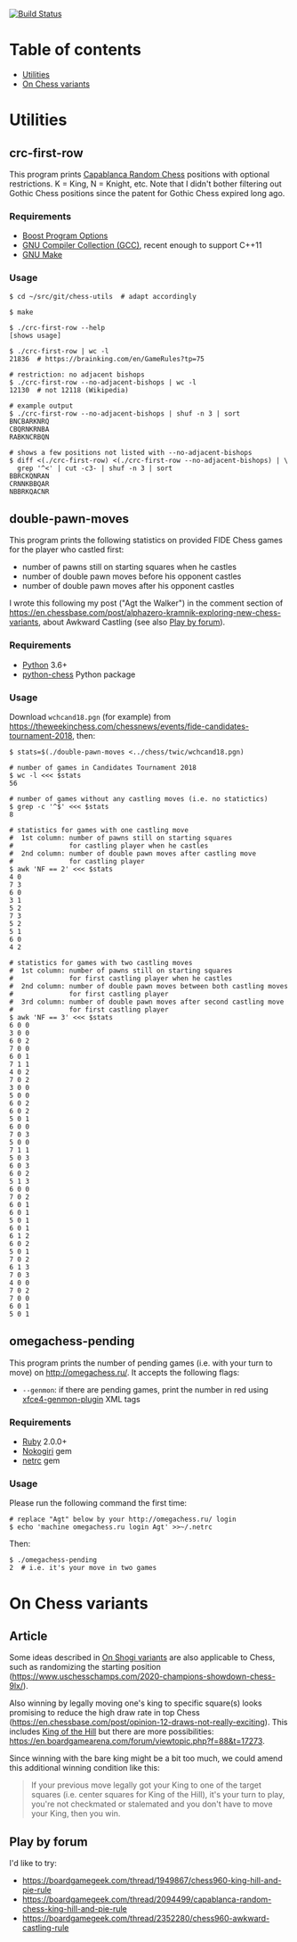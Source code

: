[![Build Status](https://travis-ci.org/agt-the-walker/chess-utils.svg?branch=master)](https://travis-ci.org/agt-the-walker/chess-utils)


# Table of contents

* [Utilities](#utilities)
* [On Chess variants](#on-chess-variants)


# Utilities


## crc-first-row

This program prints
[Capablanca Random Chess](http://brainking.com/en/GameRules?tp=75) positions
with optional restrictions. K = King, N = Knight, etc. Note that I didn't
bother filtering out Gothic Chess positions since the patent for Gothic Chess
expired long ago.


### Requirements

* [Boost Program Options](http://www.boost.org/doc/libs/1_57_0/doc/html/program_options.html)
* [GNU Compiler Collection (GCC)](http://www.gnu.org/software/gcc/), recent
  enough to support C++11
* [GNU Make](http://www.gnu.org/software/make/)


### Usage

    $ cd ~/src/git/chess-utils  # adapt accordingly

    $ make

    $ ./crc-first-row --help
    [shows usage]

    $ ./crc-first-row | wc -l
    21836  # https://brainking.com/en/GameRules?tp=75

    # restriction: no adjacent bishops
    $ ./crc-first-row --no-adjacent-bishops | wc -l
    12130  # not 12118 (Wikipedia)

    # example output
    $ ./crc-first-row --no-adjacent-bishops | shuf -n 3 | sort
    BNCBARKNRQ
    CBQRNKRNBA
    RABKNCRBQN

    # shows a few positions not listed with --no-adjacent-bishops
    $ diff <(./crc-first-row) <(./crc-first-row --no-adjacent-bishops) | \
      grep '^<' | cut -c3- | shuf -n 3 | sort
    BBRCKQNRAN
    CRNNKBBQAR
    NBBRKQACNR


## double-pawn-moves

This program prints the following statistics on provided FIDE Chess games for
the player who castled first:
* number of pawns still on starting squares when he castles
* number of double pawn moves before his opponent castles
* number of double pawn moves after his opponent castles

I wrote this following my post ("Agt the Walker") in the comment section of
https://en.chessbase.com/post/alphazero-kramnik-exploring-new-chess-variants,
about Awkward Castling (see also [Play by forum](#play-by-forum)).


### Requirements

* [Python](https://www.python.org/) 3.6+
* [python-chess](https://pypi.org/project/python-chess/) Python package


### Usage

Download `wchcand18.pgn` (for example) from
https://theweekinchess.com/chessnews/events/fide-candidates-tournament-2018,
then:

    $ stats=$(./double-pawn-moves <../chess/twic/wchcand18.pgn)

    # number of games in Candidates Tournament 2018
    $ wc -l <<< $stats
    56

    # number of games without any castling moves (i.e. no statictics)
    $ grep -c '^$' <<< $stats
    8

    # statistics for games with one castling move
    #  1st column: number of pawns still on starting squares
    #              for castling player when he castles
    #  2nd column: number of double pawn moves after castling move
    #              for castling player
    $ awk 'NF == 2' <<< $stats
    4 0
    7 3
    6 0
    3 1
    5 2
    7 3
    5 2
    5 1
    6 0
    4 2

    # statistics for games with two castling moves
    #  1st column: number of pawns still on starting squares
    #              for first castling player when he castles
    #  2nd column: number of double pawn moves between both castling moves
    #              for first castling player
    #  3rd column: number of double pawn moves after second castling move
    #              for first castling player
    $ awk 'NF == 3' <<< $stats
    6 0 0
    3 0 0
    6 0 2
    7 0 0
    6 0 1
    7 1 1
    4 0 2
    7 0 2
    3 0 0
    5 0 0
    6 0 2
    6 0 2
    5 0 1
    6 0 0
    7 0 3
    5 0 0
    7 1 1
    5 0 3
    6 0 3
    6 0 2
    5 1 3
    6 0 0
    7 0 2
    6 0 1
    6 0 1
    5 0 1
    6 0 1
    6 1 2
    6 0 2
    5 0 1
    7 0 2
    6 1 3
    7 0 3
    4 0 0
    7 0 2
    7 0 0
    6 0 1
    5 0 1


## omegachess-pending

This program prints the number of pending games (i.e. with your turn to move)
on http://omegachess.ru/. It accepts the following flags:
* `--genmon`: if there are pending games, print the number in red using
  [xfce4-genmon-plugin](http://goodies.xfce.org/projects/panel-plugins/xfce4-genmon-plugin)
  XML tags


### Requirements

* [Ruby](http://www.ruby-lang.org/en/) 2.0.0+
* [Nokogiri](https://rubygems.org/gems/nokogiri) gem
* [netrc](https://rubygems.org/gems/netrc) gem


### Usage

Please run the following command the first time:

    # replace "Agt" below by your http://omegachess.ru/ login
    $ echo 'machine omegachess.ru login Agt' >>~/.netrc

Then:

    $ ./omegachess-pending
    2  # i.e. it's your move in two games


# On Chess variants


## Article

Some ideas described in
[On Shogi variants](https://github.com/agt-the-walker/shogi-utils#on-shogi-variants)
are also applicable to Chess, such as randomizing the starting position
(https://www.uschesschamps.com/2020-champions-showdown-chess-9lx/).

Also winning by legally moving one's king to specific square(s) looks promising
to reduce the high draw rate in top Chess
(https://en.chessbase.com/post/opinion-12-draws-not-really-exciting). This
includes [King of the Hill](https://lichess.org/variant/kingOfTheHill) but
there are more possibilities:
https://en.boardgamearena.com/forum/viewtopic.php?f=88&t=17273.

Since winning with the bare king might be a bit too much, we could amend this
additional winning condition like this:

> If your previous move legally got your King to one of the target squares
> (i.e. center squares for King of the Hill), it's your turn to play, you're
> not checkmated or stalemated and you don't have to move your King, then you
> win.

## Play by forum

I'd like to try:
* https://boardgamegeek.com/thread/1949867/chess960-king-hill-and-pie-rule
* https://boardgamegeek.com/thread/2094499/capablanca-random-chess-king-hill-and-pie-rule
* https://boardgamegeek.com/thread/2352280/chess960-awkward-castling-rule
